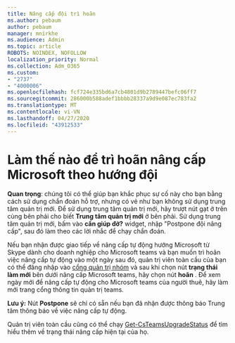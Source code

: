 ```yaml
---
title: Nâng cấp đội trì hoãn
ms.author: pebaum
author: pebaum
manager: mnirkhe
ms.audience: Admin
ms.topic: article
ROBOTS: NOINDEX, NOFOLLOW
localization_priority: Normal
ms.collection: Adm_O365
ms.custom:
- "2737"
- "4000006"
ms.openlocfilehash: fcf724e335bd6a7cb4801d9b2789447befc06ff7
ms.sourcegitcommit: 286000b588adef1bbbb28337a9d9e087ec783fa2
ms.translationtype: MT
ms.contentlocale: vi-VN
ms.lasthandoff: 04/27/2020
ms.locfileid: "43912533"
---
```

# <a name="how-to-postpone-the-microsoft-driven-teams-upgrade"></a>Làm thế nào để trì hoãn nâng cấp Microsoft theo hướng đội

**Quan trọng**: chúng tôi có thể giúp bạn khắc phục sự cố này cho bạn bằng cách sử dụng chẩn đoán hỗ trợ, nhưng có vẻ như bạn không sử dụng trung tâm quản trị mới. Để sử dụng trung tâm quản trị mới, hãy trượt nút gạt ở trên cùng bên phải cho biết **Trung tâm quản trị mới** ở bên phải. Sử dụng trung tâm quản trị mới, bấm vào **cần giúp đỡ?** widget, nhập "Postpone đội nâng cấp", sau đó làm theo các lời nhắc để chạy chẩn đoán.

Nếu bạn nhận được giao tiếp về nâng cấp tự động hướng Microsoft từ Skype dành cho doanh nghiệp cho Microsoft teams và bạn muốn trì hoãn việc nâng cấp tự động vào một ngày sau đó, quản trị viên toàn cầu của bạn có thể đăng nhập vào [cổng quản trị nhóm](https://admin.teams.microsoft.com/dashboard) và sau khi chọn nút **trạng thái làm mới** bên dưới nâng cấp Microsoft teams, hãy chọn nút **hoãn** . Để xem ngày mới để nâng cấp tự động cho Microsoft teams của người thuê, hãy làm mới trang cổng thông tin quản trị teams.

**Lưu ý:** Nút **Postpone** sẽ chỉ có sẵn nếu bạn đã nhận được thông báo Trung tâm thông báo về việc nâng cấp tự động. 

Quản trị viên toàn cầu cũng có thể chạy [Get-CsTeamsUpgradeStatus](https://docs.microsoft.com/powershell/module/skype/get-csteamsupgradestatus?view=skype-ps) để tìm hiểu thêm về trạng thái nâng cấp hiện tại của họ.
